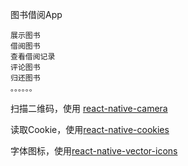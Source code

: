 图书借阅App

	展示图书
	借阅图书
	查看借阅记录
	评论图书
	归还图书
	。。。。。。

扫描二维码，使用 [react-native-camera](https://github.com/lwansbrough/react-native-camera)

读取Cookie，使用[react-native-cookies](https://github.com/joeferraro/react-native-cookies)

字体图标，使用[react-native-vector-icons](https://github.com/oblador/react-native-vector-icons)